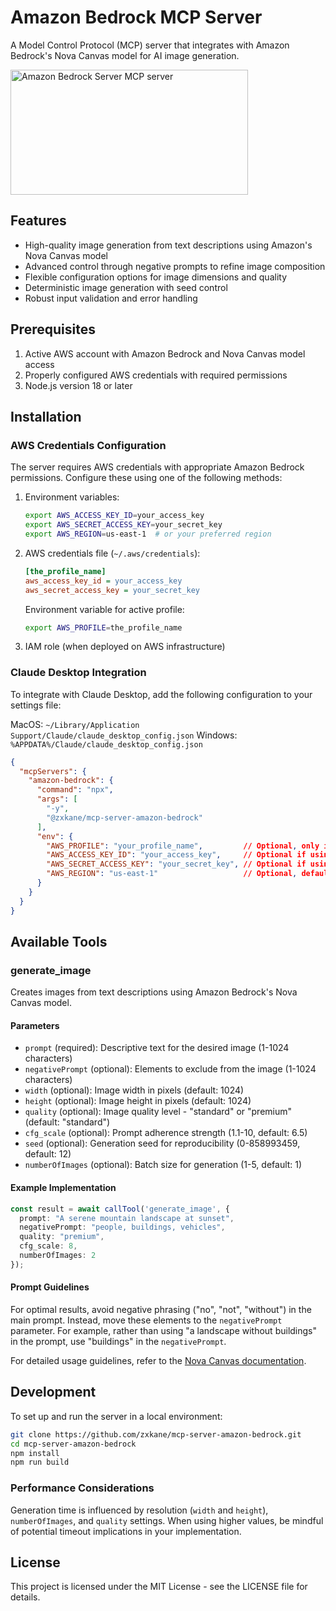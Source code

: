 # Amazon Bedrock MCP Server

A Model Control Protocol (MCP) server that integrates with Amazon Bedrock's Nova Canvas model for AI image generation.

<a href="https://glama.ai/mcp/servers/9qw7dwpvj9"><img width="380" height="200" src="https://glama.ai/mcp/servers/9qw7dwpvj9/badge" alt="Amazon Bedrock Server MCP server" /></a>

## Features

- High-quality image generation from text descriptions using Amazon's Nova Canvas model
- Advanced control through negative prompts to refine image composition
- Flexible configuration options for image dimensions and quality
- Deterministic image generation with seed control
- Robust input validation and error handling

## Prerequisites

1. Active AWS account with Amazon Bedrock and Nova Canvas model access
2. Properly configured AWS credentials with required permissions
3. Node.js version 18 or later

## Installation

### AWS Credentials Configuration

The server requires AWS credentials with appropriate Amazon Bedrock permissions. Configure these using one of the following methods:

1. Environment variables:
   ```bash
   export AWS_ACCESS_KEY_ID=your_access_key
   export AWS_SECRET_ACCESS_KEY=your_secret_key
   export AWS_REGION=us-east-1  # or your preferred region
   ```

2. AWS credentials file (`~/.aws/credentials`):
   ```ini
   [the_profile_name]
   aws_access_key_id = your_access_key
   aws_secret_access_key = your_secret_key
   ```
   Environment variable for active profile:
   ```bash
   export AWS_PROFILE=the_profile_name
   ```

3. IAM role (when deployed on AWS infrastructure)

### Claude Desktop Integration

To integrate with Claude Desktop, add the following configuration to your settings file:

MacOS: `~/Library/Application Support/Claude/claude_desktop_config.json`
Windows: `%APPDATA%/Claude/claude_desktop_config.json`

```json
{
  "mcpServers": {
    "amazon-bedrock": {
      "command": "npx",
      "args": [
        "-y",
        "@zxkane/mcp-server-amazon-bedrock"
      ],
      "env": {
        "AWS_PROFILE": "your_profile_name",         // Optional, only if you want to use a specific profile
        "AWS_ACCESS_KEY_ID": "your_access_key",     // Optional if using AWS credentials file or IAM role
        "AWS_SECRET_ACCESS_KEY": "your_secret_key", // Optional if using AWS credentials file or IAM role
        "AWS_REGION": "us-east-1"                   // Optional, defaults to 'us-east-1'
      }
    }
  }
}
```

## Available Tools

### generate_image

Creates images from text descriptions using Amazon Bedrock's Nova Canvas model.

#### Parameters

- `prompt` (required): Descriptive text for the desired image (1-1024 characters)
- `negativePrompt` (optional): Elements to exclude from the image (1-1024 characters)
- `width` (optional): Image width in pixels (default: 1024)
- `height` (optional): Image height in pixels (default: 1024)
- `quality` (optional): Image quality level - "standard" or "premium" (default: "standard")
- `cfg_scale` (optional): Prompt adherence strength (1.1-10, default: 6.5)
- `seed` (optional): Generation seed for reproducibility (0-858993459, default: 12)
- `numberOfImages` (optional): Batch size for generation (1-5, default: 1)

#### Example Implementation

```typescript
const result = await callTool('generate_image', {
  prompt: "A serene mountain landscape at sunset",
  negativePrompt: "people, buildings, vehicles",
  quality: "premium",
  cfg_scale: 8,
  numberOfImages: 2
});
```

#### Prompt Guidelines

For optimal results, avoid negative phrasing ("no", "not", "without") in the main prompt. Instead, move these elements to the `negativePrompt` parameter. For example, rather than using "a landscape without buildings" in the prompt, use "buildings" in the `negativePrompt`.

For detailed usage guidelines, refer to the [Nova Canvas documentation][nova-canvas-doc].

## Development

To set up and run the server in a local environment:

```bash
git clone https://github.com/zxkane/mcp-server-amazon-bedrock.git
cd mcp-server-amazon-bedrock
npm install
npm run build
```

### Performance Considerations

Generation time is influenced by resolution (`width` and `height`), `numberOfImages`, and `quality` settings. When using higher values, be mindful of potential timeout implications in your implementation.

## License

This project is licensed under the MIT License - see the LICENSE file for details.

[nova-canvas-doc]: https://docs.aws.amazon.com/nova/latest/userguide/image-gen-access.html
